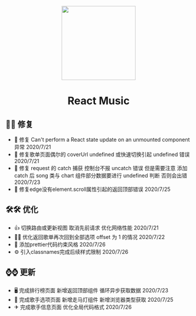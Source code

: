 <p align="center">
  <a href="https://ant.design">
    <img width="200" src="http://193.112.175.198/music/musical.png">
  </a>
</p>

<h1 align="center">React Music</h1>

<div align="center"></div>

## 🐛🐛 修复

- 🌈 修复 Can't perform a React state update on an unmounted component 异常 2020/7/21
- 🍕 修复歌单页面偶尔的 coverUrl undefined 或快速切换引起 undefined 错误 2020/7/21
- 🎄 修复 request 的 catch 捕获 控制台不报 uncatch 错误 但是需要注意 添加 catch 后 song 类与 chart 组件部分数据要进行 undefined 判断 否则会出错 2020/7/23
- 🥂 修复edge没有element.scroll属性引起的返回顶部错误 2020/7/25
## 🛠🛠 优化

- 👍 切换路由或更新视图 取消先前请求 优化网络性能 2020/7/21
- 👨‍🔧 优化返回歌单再次回到全部选项 offset 为 1 的情况 2020/7/22
- 🚀 添加prettier代码约束风格 2020/7/26
- ⚙ 引入classnames完成后续样式限制 2020/7/26

## ⌚⌚ 更新

- 🖥 完成排行榜页面 新增返回顶部组件 循环异步获取数据 2020/7/23
- 🚚 完成歌手选项页面 新增走马灯组件 新增浏览器类型获取 2020/7/25
- ✈ 完成歌手信息页面  优化全局代码格式 2020/7/26
